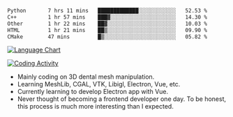 <!--START_SECTION:waka-->

```txt
Python       7 hrs 11 mins   █████████████░░░░░░░░░░░░   52.53 %
C++          1 hr 57 mins    ███▓░░░░░░░░░░░░░░░░░░░░░   14.30 %
Other        1 hr 22 mins    ██▓░░░░░░░░░░░░░░░░░░░░░░   10.03 %
HTML         1 hr 21 mins    ██▒░░░░░░░░░░░░░░░░░░░░░░   09.90 %
CMake        47 mins         █▒░░░░░░░░░░░░░░░░░░░░░░░   05.82 %
```

<!--END_SECTION:waka-->

<!--START_SECTION:waka_lang_chart_svg-->
[![Language Chart](https://wakatime.com/share/@DYPro_MIKE/13ed6aa1-fa8f-42b5-8fa7-97c58e94375f.svg)](https://wakatime.com)
<!--END_SECTION:waka_lang_chart_svg-->

<!--START_SECTION:waka_coding_activity_svg-->
[![Coding Activity](https://wakatime.com/share/@DYPro_MIKE/2224f81a-edc4-46bb-b59e-25de5147ed15.svg)](https://wakatime.com)
<!--END_SECTION:waka_coding_activity_svg-->

<!--
**0x11111111/0x11111111** is a ✨ _special_ ✨ repository because its `README.md` (this file) appears on your GitHub profile.

Here are some ideas to get you started:

- 🔭 I’m currently working on ...
- 🌱 I’m currently learning ...
- 👯 I’m looking to collaborate on ...
- 🤔 I’m looking for help with ...
- 💬 Ask me about ...
- 📫 How to reach me: ...
- 😄 Pronouns: ...
- ⚡ Fun fact: ...
-->
- Mainly coding on 3D dental mesh manipulation.
- Learning MeshLib, CGAL, VTK, Libigl, Electron, Vue, etc.
- Currently learning to develop Electron app with Vue.
- Never thought of becoming a frontend developer one day. To be honest, this process is much more interesting than I expected.
